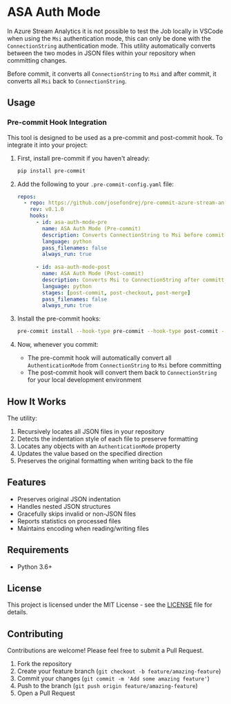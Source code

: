 # ASA Auth Mode

In Azure Stream Analytics it is not possible to test the Job locally in VSCode when using the `Msi` authentication mode,
this can only be done with the `ConnectionString` authentication mode. This utility automatically converts between the
two modes in JSON files within your repository when committing changes.

Before commit, it converts all `ConnectionString` to `Msi` and after commit, it converts all `Msi` back to
`ConnectionString`.

## Usage

### Pre-commit Hook Integration

This tool is designed to be used as a pre-commit and post-commit hook. To integrate it into your project:

1. First, install pre-commit if you haven't already:
   ```bash
   pip install pre-commit
   ```

2. Add the following to your `.pre-commit-config.yaml` file:
   ```yaml
   repos:
     - repo: https://github.com/josefondrej/pre-commit-azure-stream-analytics
       rev: v0.1.0
       hooks:
         - id: asa-auth-mode-pre
           name: ASA Auth Mode (Pre-commit)
           description: Converts ConnectionString to Msi before committing
           language: python
           pass_filenames: false
           always_run: true
         
         - id: asa-auth-mode-post
           name: ASA Auth Mode (Post-commit)
           description: Converts Msi to ConnectionString after committing
           language: python
           stages: [post-commit, post-checkout, post-merge]
           pass_filenames: false
           always_run: true
   ```

3. Install the pre-commit hooks:
   ```bash
   pre-commit install --hook-type pre-commit --hook-type post-commit --hook-type post-checkout --hook-type post-merge
   ```

4. Now, whenever you commit:
    - The pre-commit hook will automatically convert all `AuthenticationMode` from `ConnectionString` to `Msi` before
      committing
    - The post-commit hook will convert them back to `ConnectionString` for your local development environment

## How It Works

The utility:

1. Recursively locates all JSON files in your repository
2. Detects the indentation style of each file to preserve formatting
3. Locates any objects with an `AuthenticationMode` property
4. Updates the value based on the specified direction
5. Preserves the original formatting when writing back to the file

## Features

- Preserves original JSON indentation
- Handles nested JSON structures
- Gracefully skips invalid or non-JSON files
- Reports statistics on processed files
- Maintains encoding when reading/writing files

## Requirements

- Python 3.6+

## License

This project is licensed under the MIT License - see the [LICENSE](LICENSE) file for details.

## Contributing

Contributions are welcome! Please feel free to submit a Pull Request.

1. Fork the repository
2. Create your feature branch (`git checkout -b feature/amazing-feature`)
3. Commit your changes (`git commit -m 'Add some amazing feature'`)
4. Push to the branch (`git push origin feature/amazing-feature`)
5. Open a Pull Request